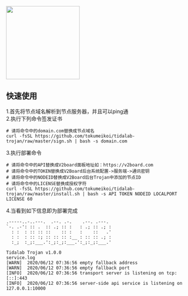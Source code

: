 <img src='https://github.com/tokumeikoi/tidalab-trojan/raw/master/img/tidalab.png' width='200px' align='center'>

## 快速使用

1.首先将节点域名解析到节点服务器，并且可以ping通  
2.执行下列命令签发证书

```
# 请将命令中的domain.com替换成节点域名
curl -fsSL https://github.com/tokumeikoi/tidalab-trojan/raw/master/sign.sh | bash -s domain.com
```

3.执行部署命令

```
# 请将命令中的API替换成V2board面板地址如：https://v2board.com
# 请将命令中的TOKEN替换成V2Board后台系统配置->服务端->通讯密钥
# 请将命令中的NODEID替换成V2Board后台Trojan中添加的节点ID
# 请将命令中的LICENSE替换成授权字符
curl -fsSL https://github.com/tokumeikoi/tidalab-trojan/raw/master/install.sh | bash -s API TOKEN NODEID LOCALPORT LICENSE 60
```

4.当看到如下信息即为部署完成

```
.-----..-..---.  .--. .-.    .--. .---.
`-. .-': :: .  :: .; :: :   : .; :: .; :
  : :  : :: :: ::    :: :   :    ::   .'
  : :  : :: :; :: :: :: :__ : :: :: .; :
  :_;  :_;:___.':_;:_;:___.':_;:_;:___.'

Tidalab Trojan v1.0.0
service.log
[WARN]  2020/06/12 07:36:56 empty fallback address
[WARN]  2020/06/12 07:36:56 empty fallback port
[INFO]  2020/06/12 07:36:56 transport server is listening on tcp: [::]:443
[INFO]  2020/06/12 07:36:56 server-side api service is listening on 127.0.0.1:10000
```